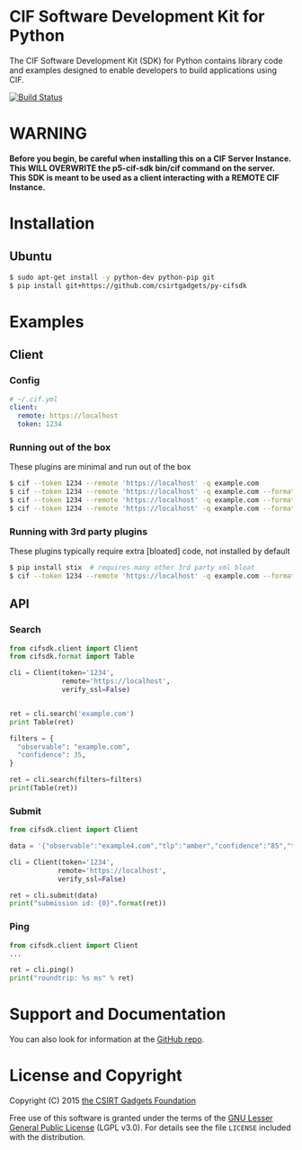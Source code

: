 # CIF Software Development Kit for Python
The CIF  Software Development Kit (SDK) for Python contains library code and examples designed to enable developers to build applications using CIF.

[![Build Status](https://travis-ci.org/csirtgadgets/py-cifsdk.png?branch=master)](https://travis-ci.org/csirtgadgets/py-cifsdk)

# WARNING
**Before you begin, be careful when installing this on a CIF Server Instance. This WILL OVERWRITE the p5-cif-sdk 
bin/cif command on the server. This SDK is meant to be used as a client interacting with a REMOTE CIF Instance.**

# Installation

## Ubuntu
  ```bash
  $ sudo apt-get install -y python-dev python-pip git
  $ pip install git+https://github.com/csirtgadgets/py-cifsdk
  ```

# Examples
## Client
### Config
  ```yaml
  # ~/.cif.yml
  client:
    remote: https://localhost
    token: 1234
  ```
### Running out of the box
These plugins are minimal and run out of the box

  ```bash
  $ cif --token 1234 --remote 'https://localhost' -q example.com
  $ cif --token 1234 --remote 'https://localhost' -q example.com --format csv
  $ cif --token 1234 --remote 'https://localhost' -q example.com --format table
  $ cif --token 1234 --remote 'https://localhost' -q example.com --format json
  ```

### Running with 3rd party plugins
These plugins typically require extra [bloated] code, not installed by default

   ```bash
   $ pip install stix  # requires many other 3rd party xml bloat
   $ cif --token 1234 --remote 'https://localhost' -q example.com --format stix
   ```
   
## API
### Search
  ```python
  from cifsdk.client import Client
  from cifsdk.format import Table

  cli = Client(token='1234',
               remote='https://localhost',
               verify_ssl=False)


  ret = cli.search('example.com')
  print Table(ret)

  filters = {
    "observable": "example.com",
    "confidence": 35,
  }

  ret = cli.search(filters=filters)
  print(Table(ret))
  ```

### Submit
   ```python
   from cifsdk.client import Client

   data = '{"observable":"example4.com","tlp":"amber","confidence":"85","tags":"malware","provider":"example.com","group":"everyone"}'

   cli = Client(token='1234',
               remote='https://localhost',
               verify_ssl=False)

   ret = cli.submit(data)
   print("submission id: {0}".format(ret))
   ```

### Ping
  ```python
  from cifsdk.client import Client
  ...

  ret = cli.ping()
  print("roundtrip: %s ms" % ret)
  ```

# Support and Documentation

You can also look for information at the [GitHub repo](https://github.com/csirtgadgets/py-cifsdk).

# License and Copyright

Copyright (C) 2015 [the CSIRT Gadgets Foundation](http://csirtgadgets.org)

Free use of this software is granted under the terms of the [GNU Lesser General Public License](https://www.gnu.org/licenses/lgpl.html) (LGPL v3.0). For details see the file ``LICENSE`` included with the distribution.
